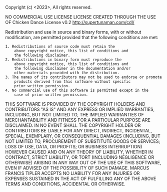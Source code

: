Copyright (c) <2023>, <Marcus Francis TIPLER>
All rights reserved.

NO COMMERCIAL USE LICENSE LICENSE CREATED THROUGH THE USE OF
Chicken Dance License v0.2
http://supertunaman.com/cdl/

Redistribution and use in source and binary forms, with
or without modification, are permitted provided that the
following conditions are met:

    1. Redistributions of source code must retain the
        above copyright notice, this list of conditions and
        the following disclaimer.
    2. Redistributions in binary form must reproduce the
        above copyright notice, this list of conditions and
        the following disclaimer in the documentation and/or
        other materials provided with the distribution.
    3. The names of its contributors may not be used to endorse or promote
        products derived from this software without specific
        prior written permission.
    4. No commercial use of this software is permitted except in the
        case of prior written permission.

THIS SOFTWARE IS PROVIDED BY THE COPYRIGHT HOLDERS AND CONTRIBUTORS
"AS IS" AND ANY EXPRESS OR IMPLIED WARRANTIES, INCLUDING, BUT NOT
LIMITED TO, THE IMPLIED WARRANTIES OF MERCHANTABILITY AND FITNESS
FOR A PARTICULAR PURPOSE ARE DISCLAIMED. IN NO EVENT SHALL THE
COPYRIGHT HOLDER OR CONTRIBUTORS BE LIABLE FOR ANY DIRECT, INDIRECT,
INCIDENTAL, SPECIAL, EXEMPLARY, OR CONSEQUENTIAL DAMAGES (INCLUDING,
BUT NOT LIMITED TO, PROCUREMENT OF SUBSTITUTE GOODS OR SERVICES;
LOSS OF USE, DATA, OR PROFITS; OR BUSINESS INTERRUPTION) HOWEVER
CAUSED AND ON ANY THEORY OF LIABILITY, WHETHER IN CONTRACT, STRICT
LIABILITY, OR TORT (INCLUDING NEGLIGENCE OR OTHERWISE) ARISING IN
ANY WAY OUT OF THE USE OF THIS SOFTWARE, EVEN IF ADVISED OF THE
POSSIBILITY OF SUCH DAMAGE. MARCUS FRANCIS TIPLER ACCEPTS NO LIABILITY FOR
ANY INJURIES OR EXPENSES SUSTAINED IN THE ACT OF FULFILLING ANY OF
THE ABOVE TERMS AND CONDITIONS, ACCIDENTAL OR OTHERWISE.
